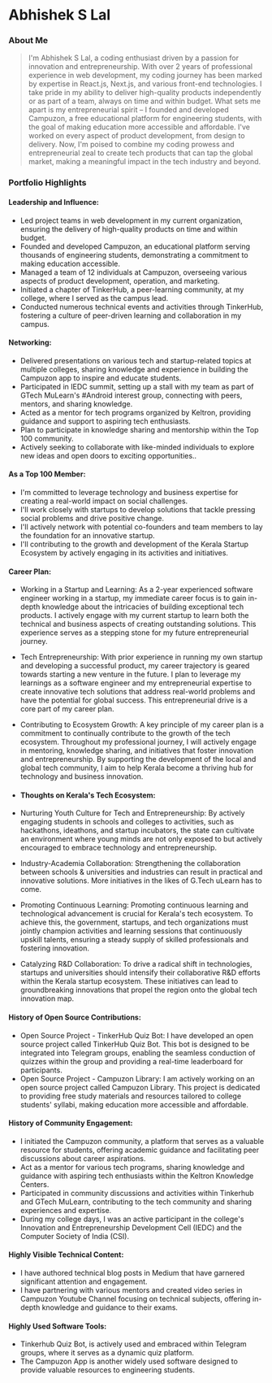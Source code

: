 # Abhishek S Lal

### About Me

> I'm Abhishek S Lal, a coding enthusiast driven by a passion for innovation and entrepreneurship. With over 2 years of professional experience in web development, my coding journey has been marked by expertise in React.js, Next.js, and various front-end technologies. I take pride in my ability to deliver high-quality products independently or as part of a team, always on time and within budget. What sets me apart is my entrepreneurial spirit – I founded and developed Campuzon, a free educational platform for engineering students, with the goal of making education more accessible and affordable. I've worked on every aspect of product development, from design to delivery. Now, I'm poised to combine my coding prowess and entrepreneurial zeal to create tech products that can tap the global market, making a meaningful impact in the tech industry and beyond.

### Portfolio Highlights

#### Leadership and Influence: 

- Led project teams in web development in my current organization, ensuring the delivery of high-quality products on time and within budget.
- Founded and developed Campuzon, an educational platform serving thousands of engineering students, demonstrating a commitment to making education accessible.
- Managed a team of 12 individuals at Campuzon, overseeing various aspects of product development, operation, and marketing.
- Initiated a chapter of TinkerHub, a peer-learning community, at my college, where I served as the campus lead.
- Conducted numerous technical events and activities through TinkerHub, fostering a culture of peer-driven learning and collaboration in my campus.

#### Networking: 

- Delivered presentations on various tech and startup-related topics at multiple colleges, sharing knowledge and experience in building the Campuzon app to inspire and educate students.
- Participated in IEDC summit, setting up a stall with my team as part of GTech MuLearn's #Android interest group, connecting with peers, mentors, and sharing knowledge.
- Acted as a mentor for tech programs organized by Keltron, providing guidance and support to aspiring tech enthusiasts.
- Plan to participate in knowledge sharing and mentorship within the Top 100 community.
- Actively seeking to collaborate with like-minded individuals to explore new ideas and open doors to exciting opportunities..

#### As a Top 100 Member: 

- I'm committed to leverage technology and business expertise for creating a real-world impact on social challenges.
- I'll work closely with startups to develop solutions that tackle pressing social problems and drive positive change.
- I'll actively network with potential co-founders and team members to lay the foundation for an innovative startup.
- I'll contributing to the growth and development of the Kerala Startup Ecosystem by actively engaging in its activities and initiatives.

#### Career Plan: 

- Working in a Startup and Learning: As a 2-year experienced software engineer working in a startup, my immediate career focus is to gain in-depth knowledge about the intricacies of building exceptional tech products. I actively engage with my current startup to learn both the technical and business aspects of creating outstanding solutions. This experience serves as a stepping stone for my future entrepreneurial journey.
- Tech Entrepreneurship: With prior experience in running my own startup and developing a successful product, my career trajectory is geared towards starting a new venture in the future. I plan to leverage my learnings as a software engineer and my entrepreneurial expertise to create innovative tech solutions that address real-world problems and have the potential for global success. This entrepreneurial drive is a core part of my career plan.
- Contributing to Ecosystem Growth: A key principle of my career plan is a commitment to continually contribute to the growth of the tech ecosystem. Throughout my professional journey, I will actively engage in mentoring, knowledge sharing, and initiatives that foster innovation and entrepreneurship. By supporting the development of the local and global tech community, I aim to help Kerala become a thriving hub for technology and business innovation.

- #### Thoughts on Kerala's Tech Ecosystem: 

- Nurturing Youth Culture for Tech and Entrepreneurship: By actively engaging students in schools and colleges to activities, such as hackathons, ideathons, and startup incubators, the state can cultivate an environment where young minds are not only exposed to but actively encouraged to embrace technology and entrepreneurship.
- Industry-Academia Collaboration: Strengthening the collaboration between schools & universities and industries can result in practical and innovative solutions. More initiatives in the likes of G.Tech uLearn has to come.
- Promoting Continuous Learning: Promoting continuous learning and technological advancement is crucial for Kerala's tech ecosystem. To achieve this, the government, startups, and tech organizations must jointly champion activities and learning sessions that continuously upskill talents, ensuring a steady supply of skilled professionals and fostering innovation.
- Catalyzing R&D Collaboration: To drive a radical shift in technologies, startups and universities should intensify their collaborative R&D efforts within the Kerala startup ecosystem. These initiatives can lead to groundbreaking innovations that propel the region onto the global tech innovation map.

#### History of Open Source Contributions:

- Open Source Project - TinkerHub Quiz Bot: I have developed an open source project called TinkerHub Quiz Bot. This bot is designed to be integrated into Telegram groups, enabling the seamless conduction of quizzes within the group and providing a real-time leaderboard for participants.
- Open Source Project - Campuzon Library: I am actively working on an open source project called Campuzon Library. This project is dedicated to providing free study materials and resources tailored to college students' syllabi, making education more accessible and affordable.
  
#### History of Community Engagement:

-  I initiated the Campuzon community, a platform that serves as a valuable resource for students, offering academic guidance and facilitating peer discussions about career aspirations. 
-  Act as a mentor for various tech programs, sharing knowledge and guidance with aspiring tech enthusiasts within the Keltron Knowledge Centers.
-  Participated in community discussions and activities within Tinkerhub and GTech MuLearn, contributing to the tech community and sharing experiences and expertise.
-  During my college days, I was an active participant in the college's Innovation and Entrepreneurship Development Cell (IEDC) and the Computer Society of India (CSI). 

#### Highly Visible Technical Content:

-  I have authored technical blog posts in Medium that have garnered significant attention and engagement.
-  I have partnering with various mentors and created video series in Campuzon Youtube Channel focusing on technical subjects, offering in-depth knowledge and guidance to their exams.

#### Highly Used Software Tools:
    
- Tinkerhub Quiz Bot, is actively used and embraced within Telegram groups, where it serves as a dynamic quiz platform.
- The Campuzon App is another widely used software designed to provide valuable resources to engineering students. 
